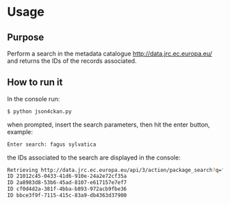 # Usage 

## Purpose
Perform a search in the metadata catalogue http://data.jrc.ec.europa.eu/ and returns the IDs of the records associated.

## How to run it
In the console run:
```sh
$ python json4ckan.py
```
when prompted, insert the search parameters, then hit the enter button, example:
```sh
Enter search: fagus sylvatica
```
the IDs associated to the search are displayed in the console:
```sh
Retrieving http://data.jrc.ec.europa.eu/api/3/action/package_search?q="fagus+sylvatica"
ID 21012c45-0433-41d6-910e-24a2e72cf35a
ID 2a8983d8-53b6-45ad-8107-e617157e7ef7
ID cf0d4d2a-381f-4bba-b893-972acb9fbe36
ID bbce3f9f-7115-415c-83a9-db4363d37900
```
